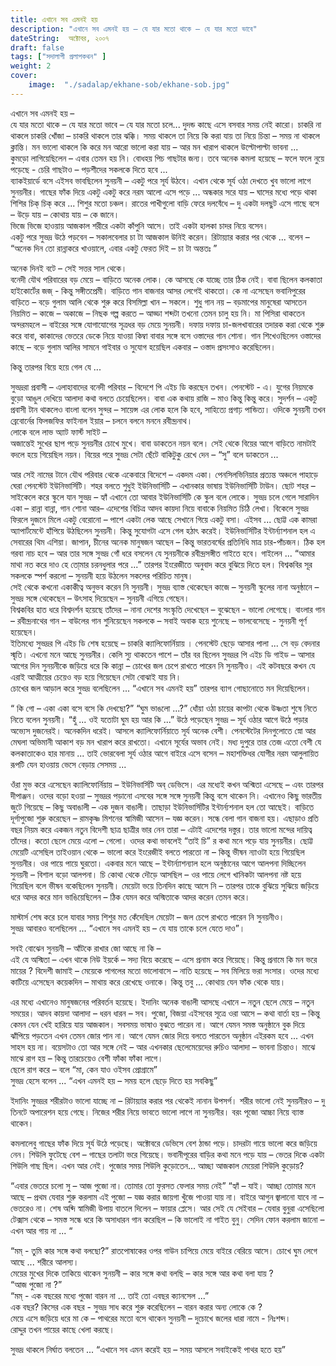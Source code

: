 ```yaml
---
title: এখানে সব এমনই হয়
description: "এখানে সব এমনই হয় – যে যার মতো থাকে – যে যার মতো ভাবে"
dateString:  অক্টোবর, ২০০৭
draft: false
tags: ["সদালাপী প্রলাপকথন" ]
weight: 2
cover: 
    image:  "./sadalap/ekhane-sob/ekhane-sob.jpg"
---
```



এখানে সব এমনই হয় –  
যে যার মতো থাকে – যে যার মতো ভাবে – যে যার মতো চলে... দুদন্ড কাছে এসে বসবার সময় নেই কারো। চাকরি না থাকলে চাকরি খোঁজা – চাকরি থাকলে তার ঝক্কি। সময় থাকলে তা নিয়ে কি করা যায় তা নিয়ে চিন্তা – সময় না থাকলে ক্লান্তি। মন ভালো থাকলে কি করে মন আরো ভালো করা যায় – আর মন খারাপ থাকলে উল্টোপাল্টা ভাবনা ...  
কুমড়ো লাগিয়েছিলেন – এবার তেমন হয় নি। বোধহয় পিচ গাছটার জন্য। তবে অনেক কমলা হয়েছে – ফলে ফলে নুয়ে পড়েছে - চেরি গাছটাও – পড়শীদের সকলকে দিতে হবে ...  
ব্যাকইয়ার্ডে বসে এইসব ভাবছিলেন সুনয়নী – একটু পরে সূর্য উঠবে। এখান থেকে সূর্য ওঠা দেখতে খুব ভালো লাগে সুনয়নীর। গাছের ফাঁক দিয়ে একটু একটু করে নরম আলো এসে পড়ে ... অন্ধকার সরে যায় – ঘাসের মধ্যে পড়ে থাকা শিশির চিক্‌ চিক্‌ করে ... শিশুর মতো চঞ্চল। রাতের পাখীগুলো বাড়ি ফেরে দলবেঁধে – দু একটা দলছুট এসে গাছে বসে – উড়ে যায় – কোথায় যায় – কে জানে।  
ভিজে ভিজে হাওয়ায় আজকাল শরীরে একটা কাঁপুনি আসে। তাই একটা হালকা চাদর নিয়ে বসেন।   
একটু পরে সুভদ্র উঠে পড়বেন – সকালবেলার চা টা আজকাল উনিই করেন। রিটায়্যার করার পর থেকে ... বলেন – “অনেক দিন তো রান্নাকরে খাওয়ালে, এবার একটু ফেরত দিই – চা টা অন্ততঃ ”  

অনেক দিনই বটে – সেই সত্তর সাল থেকে।   
বনেদী যৌথ পরিবারের বড় মেয়ে – বাড়িতে অনেক লোক। কে আসছে কে যাচ্ছে তার ঠিক নেই। বাবা ছিলেন কলকাতা হাইকোর্টের জজ্‌ - কিন্তু সঙ্গীতপ্রেমী। বাড়িতে গান বাজনার আসর লেগেই থাকতো। কে না এসেছেন ভবানিপুরের বাড়িতে – বড়ে গুলাম আলি থেকে শুরু করে বিসমিল্লা খান – সকলে। শুধু গান নয় – বড়মাপের মানুষেরা আসতেন নিয়মিত – কাজে – অকাজে – নিছক গল্প করতে – আড্ডা শব্দটা তখনো তেমন চালু হয় নি। মা পিসিরা থাকতেন অন্দরমহলে – বাইরের সঙ্গে যোগাযোগের সূত্রধর বড় মেয়ে সুনয়নী। দফায় দফায় চা-জলখাবারের তদারক করা থেকে শুরু করে বাবা, কাকাদের ভেতরে ডেকে নিয়ে যাওয়া কিম্বা বাবার সঙ্গে বসে ওস্তাদের গান শোনা। গান শিখেওছিলেন ওস্তাদের কাছে – বড়ে গুলাম আলির সামনে গাইবার ও সুযোগ হয়েছিল একবার – ওস্তাদ প্রসংসাও করেছিলেন।   

কিন্তু তারপর বিয়ে হয়ে গেল যে ...  

সুভদ্ররা প্রবাসী – এলাহাবাদের বনেদী পরিবার – বিদেশে পি এইচ ডি করছেন তখন। পেনস্টেট - এ। যুগের নিয়মকে বুড়ো আঙুল দেখিয়ে আলাদা কথা বলতে চেয়েছিলেন। বাবা এক কথায় রাজি  – মাও কিন্তু কিন্তু করে।  সুদর্শন – একটু প্রবাসী টান থাকলেও বাংলা বলেন সুন্দর – সায়েন্স এর লোক হলে কি হবে, সাহিত্যে প্রগাঢ় পান্ডিত্য। ওদিকে সুনয়নী তখন ব্রেবোর্নের ফিলজফির ফাইনাল ইয়ার – চলনে বলনে মননে রবীন্দ্রনাথ।  
লোকে বলে লাভ অ্যাট ফার্স্ট সাইট –    
অজান্তেই সুখের ছাপ পড়ে সুনয়নীর চোখে মুখে। বাবা ডাকতেন নয়ন বলে। সেই থেকে বিয়ের আগে বাড়িতে নামটাই বদলে হয়ে গিয়েছিল নয়ন। বিয়ের পরে সুভদ্র সেটা ছেঁটে বাকিটুকু রেখে দেন – “সু” বলে ডাকতেন ...   

আর সেই নামের টানে যৌথ পরিবার থেকে একেবারে বিদেশে – একদম একা। পেনসিলভিনিয়ার প্রত্যন্ত অঞ্চলে পাহাড়ে ঘেরা পেনস্টেট ইউনিভার্সিটি। শহর বলতে শুধুই ইউনিভার্সিটি – এখানকার ভাষায় ইউনিভার্সিটি টাউন। ছোট শহর – সাইকেলে করে স্কুলে যান সুভদ্র – হ্যাঁ এখানে তো আবার ইউনিভার্সিটি কে স্কুল বলে লোকে। সুভদ্র চলে গেলে সারাদিন একা – রান্না বান্না, গান শোনা আর– এদেশের বিচিত্র আদব কায়দা নিয়ে বাবাকে নিয়মিত চিঠি লেখা। বিকেলে সুভদ্র ফিরলে দুজনে মিলে একটু বেরোনো – পাশে একটা লেক আছে সেখানে গিয়ে একটু বসা। এইসব ... ছোট্ট এক কামরা অ্যাপার্টমেন্টে হাঁপিয়ে উঠছিলেন সুনয়নী। কিন্তু সুযোগটা এসে গেল হঠাৎ করেই। ইউনিভার্সিটির ইন্টার্ন্যাশনাল হল এ সেবারের থিম এশিয়া। জাপান, চীনের অনেক মানুষজন আছেন – কিন্তু ভারতবর্ষের প্রতিনিধি মাত্র চার-পাঁচজন। ঠিক হল গরবা নাচ হবে – আর তার সঙ্গে সুভদ্র গোঁ ধরে বসলেন যে সুনয়নীকে রবীন্দ্রসঙ্গীত গাইতে হবে। গাইলেন ... “আমার মাথা নত করে দাও হে তো্মার চরনধুলার পরে ...” তারপর ইংরেজীতে অনুবাদ করে বুঝিয়ে দিতে হল। 
বিশ্বকবির সূর সকলকে স্পর্শ করলো – সুনয়নী হয়ে উঠলেন সকলের পরিচিত মানুষ।   
সেই থেকে কখনো একাকীত্ব অনুভব করেন নি সুনয়নী। সুভদ্র ব্যাস্ত থেকেছেন কাজে – সুনয়নী স্কুলের নানা অনুষ্ঠানে – সুভদ্র সঙ্গে থেকেছেন – উৎসাহ দিয়েছেন – সুনয়নী এগিয়ে গেছেন।   
বিশ্বকবির হাত ধরে বিশ্বদর্শন হয়েছে তাঁদের – নানা দেশের সংস্কৃতি দেখেছেন – বুঝেছেন - ভালো লেগেছে। বাংলার গান – রবীন্দ্রনাথের গান – বাউলের গান শুনিয়েছেন সকলকে – সবাই অবাক হয়ে শুনেছে – ভালবেসেছে - সুনয়নী পূর্ণ হয়েছেন।   
ইতিমধ্যে সুভদ্রর পি এইচ ডি শেষ হয়েছে – চাকরি ক্যালিফোর্নিয়ায় । পেনস্টেট ছেড়ে আসার পালা ... সে বড় বেদনার স্মৃতি। এখনো মনে আছে সুনয়নীর। কেলি স্যু থাকতেন পাশে – তাঁর বর ছিলেন সুভদ্রর পি এইচ ডি গাইড – আসার আগের দিন সুনয়নীকে জড়িয়ে ধরে কি কান্না – চোখের জল চেপে রাখতে পারেন নি সুনয়নীও। এই কটবছরে কখন যে এরাই আত্মীয়ের চেয়েও বড় হয়ে গিয়েছেন সেটা বোঝাই যায় নি।  
চোখের জল আড়াল করে সুভদ্র বলেছিলেন ... “এখানে সব এমনই হয়” তারপর ব্যাগ গোছানোতে মন দিয়েছিলেন।  

“ কি গো – একা একা বসে বসে কি দেখছো?”
“ঘুম ভাঙলো ...?” ধোঁয়া ওঠা চায়ের কাপটা থেকে উষ্ণতা শুষে নিতে নিতে বলেন সুনয়নী।
“হুঁ ... ওই যতোটা ঘুম হয় আর কি ...”
উঠে পড়েছেন সুভদ্র – সূর্য ওঠার আগে উঠে পড়ার অভ্যেস দুজনেরই। অনেকদিন ধরেই। আসলে ক্যালিফোর্নিয়াতে সূর্য অনেক বেশী। পেনস্টেটের দিনগুলোতে স্নো আর মেঘলা অভিমানী আকাশ বড় মন খারাপ করে রাখতো। এখানে সূর্যের অভাব নেই। মধ্য দুপুরে তার তেজ এতো বেশী যে কলকাতাকেও হার মানায় ... তাই ভোরবেলা সূর্য ওঠার আগে বাইরে এসে বসেন – মহাশক্তিধর যোগীর নরম আলুলায়িত রূপটি যেন হাওয়ায় ভেসে বেড়ায় সেসময় ... 

ওঁরা মুভ করে এসেছেন ক্যালিফোর্নিয়ায় – ইউনিভার্সিটি অব্‌ ডেভিসে। 
এর মধ্যেই কখন অশ্মিতা এসেছে – এবং তারপর দীপাঞ্জন। ওদের বড়ো হওয়া – সুভদ্রর পড়ানো এসবের সঙ্গে সঙ্গে সুনয়নী কিন্তু বসে থাকেন নি। এখানেও কিছু ভারতীয় জুটে গিয়েছে – কিছু অবাঙালী – এক দুজন বাঙালী। তাছাড়া ইউনিভার্সিটির ইন্টার্ন্যশনাল হল তো আছেই। বাড়িতে দূর্গাপুজো শুরু করেছেন – রামকৃষ্ণ মিশনের স্বামিজী আসেন – যজ্ঞ করেন। সন্ধে বেলা গান বাজনা হয়। 
এছাড়াও প্রতি বছর নিয়ম করে একজন নতুন বিদেশী ছাত্র ছাত্রীর ভার নেন তারা – এটাই এদেশের দস্তুর। তার ভালো মন্দের দায়িত্ব তাঁদের। 
কতো ছেলে মেয়ে এলো – গেলো। ওদের কথা ভাবলেই “তাই চি” র কথা মনে পড়ে যায় সুনয়নীর। ছোট্ট মেয়েটি এসেছিল তাইওয়ান থেকে – ভালো করে ইংরেজীই বলতে পারতো না – কিন্তু ভীষন ন্যাওটা হয়ে গিয়েছিল সুনয়নীর। ওর পায়ে পায়ে ঘুরতো। একবার মনে আছে – ইন্টার্ন্যাশন্যাল হলে অনুষ্ঠানের আগে আলপনা দিচ্ছিলেন সুনয়নী – বিশাল বড়ো আলপনা। চি কোথা থেকে দৌড়ে আসছিল – ওর পায়ে লেগে খানিকটা আলপনা নষ্ট হয়ে গিয়েছিল বলে ভীষন বকেছিলেন সুনয়নী। মেয়েটা ভয়ে তিনদিন কাছে আসে নি – তারপর তাকে বুঝিয়ে সুঝিয়ে জড়িয়ে ধরে আদর করে মান ভাঙিয়েছিলেন – ঠিক যেমন করে অস্মিতাকে আদর করেন তেমন করে। 

মাস্টার্স শেষ করে চলে যাবার সময় শিশুর মত কেঁদেছিল মেয়েটা – জল চেপে রাখতে পারেন নি সুনয়নীও।  
সুভদ্র আবারও বলেছিলেন ... “এখানে সব এমনই হয় – যে যায় তাকে চলে যেতে দাও”।   

সবই বোঝেন সুনয়নী – আঁটকে রাখার জো আছে না কি –   
এই যে অস্মিতা – এখন থাকে নিউ ইয়র্কে – সদ্য বিয়ে করেছে – এসে প্রনাম করে গিয়েছে। কিন্তু প্রনামে কি মন ভরে মায়ের ? বিদেশী জামাই – মেয়েকে পাগলের মতো ভালোবাসে – নাতি হয়েছে – সব মিলিয়ে ভরা সংসার। ওদের মধ্যে কাটিয়ে এসেছেন কয়েকদিন – মাথায় করে রেখেছে ওনাকে। কিন্তু তবু ... কোথায় যেন ফাঁক থেকে যায়।  

এর মধ্যে এখানেও মানুষজনের পরিবর্তন হয়েছে। ইদানিং অনেক বাঙালী আসছে এখানে – নতুন ছেলে মেয়ে – নতুন সময়ের। আদব কায়দা আলাদা – ধরন ধারন – সব। পুজো, বিজয়া এইসবের সূত্রে ওরা আসে – কথা বার্তা হয় – কিন্তু কেমন যেন খেই হারিয়ে যায় আজকাল। সবসময় ভাষাও বুঝতে পারেন না। আগে যেমন সমস্ত অনুষ্ঠানে বুক দিয়ে ঝাঁপিয়ে পড়তেন এখন তেমন জোর পান না। আগে যেমন জোর দিয়ে বলতে পারতেন অনুষ্ঠান এইরকম হবে ... এখন সাহস হয় না। বয়েসটাও তো আর সঙ্গে নেই – আর এখনকার ছেলেমেয়েদের রুচিও আলাদা – ভাবনা চিন্তাও। মাঝে মাঝে রাগ হয় – কিন্তু তারচেয়েও বেশী ফাঁকা ফাঁকা লাগে।  
ছেলে রাগ করে – বলে “মা, কেন যাও ওইসব প্রোগ্রামে”  
সুভদ্র হেসে বলেন ... “এখন এমনই হয় – সময় হলে ছেড়ে দিতে হয় সবকিছু”  
   
ইদানিং সুভদ্রর শরীরটাও ভালো যাচ্ছে না – রিটায়্যার করার পর থেকেই নানান উপসর্গ। শরীর ভালো নেই সুনয়নীরও – দু তিনটে অপারেশন হয়ে গেছে। নিজের শরীর নিয়ে ভাবতে ভালো লাগে না সুনয়নীর। বরং পূজো আচ্চা নিয়ে ব্যাস্ত থাকেন। 

কমলালেবু গাছের ফাঁক দিয়ে সূর্য উঠে পড়েছে। অক্টোবরে ডেভিসে বেশ ঠান্ডা পড়ে। চাদরটা গায়ে ভালো করে জড়িয়ে নেন। শিউলি ফুটেছে বেশ – গাছের তলাটা ভরে গিয়েছে। ভবানীপূরের বাড়ির কথা মনে পড়ে যায় – ভেতর দিকে একটা শিউলি গাছ ছিল। এখন আর নেই। পুজোর সময় শিউলি কুড়োতেন... আচ্ছা আজকাল মেয়েরা শিউলি কুড়োয়?  

“এবার ভেতরে চলো সু – আজ পুজো না। তোমার তো ফুরসত ফেলার সময় নেই”
“হ্যাঁ – যাই। আচ্ছা তোমার মনে আছে – প্রথম যেবার শুরু করলাম এই পুজো – যজ্ঞ করার জায়গা খুঁজে পাওয়া যায় না। বাইরে আগুন জ্বালানো যাবে না – ভেতরেও না। শেষ অব্দি স্বামিজী উপায় বাতলে দিলেন – ফায়ার প্লেসে। আর সেই যে সেইবার – যেবার বুনুরা এসেছিলো টেক্সাস থেকে – সমস্ত সন্ধে ধরে কি অসাধারন গান করেছিল – কি ভালোই না গাইত বুনু। সেদিন ফোন করলাম জানো – এখন আর গায় না ... “  

“মম্‌ - তুমি কার সঙ্গে কথা বলছো?” রাতপোষাকের ওপর গাউন চাপিয়ে মেয়ে বাইরে বেরিয়ে আসে। চোখে ঘুম লেগে আছে ... শরীরে আলস্য।   
মেয়ের মুখের দিকে তাকিয়ে থাকেন সুনয়নী – কার সঙ্গে কথা বলছি – কার সঙ্গে আর  কথা বলা যায় ?   
“আজ পুজো না ?”  
“মম্‌ - এক বছরের মধ্যে পুজো বারন না ... তাই তো এবছর ক্যানসেল ...”  
এক বছর? কিসের এক বছর - সুভদ্র সাধ করে শুরু করেছিলেন – বারন করার অন্য লোকে কে ?    
মেয়ে এসে জড়িয়ে ধরে মা কে – পাথরের মতো বসে থাকেন সুনয়নী – দুচোখে জলের ধারা নামে - নিঃশব্দ।   
রোদ্দুর তখন পায়ের কাছে খেলা করছে।  

সুভদ্র থাকলে নির্ঘাত বলতেন ... “এখানে সব এমন করেই হয় – সময় আসলে সবাইকেই পাথর হতে হয়”  

